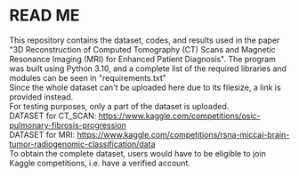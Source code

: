 # READ ME
This repository contains the dataset, codes, and results used in the paper "3D Reconstruction of Computed Tomography (CT) Scans and Magnetic Resonance Imaging (MRI) for Enhanced Patient Diagnosis". The program was built using Python 3.10, and a complete list of the required libraries and modules can be seen in "requirements.txt"
<br> Since the whole dataset can't be uploaded here due to its filesize, a link is provided instead.
<br> For testing purposes, only a part of the dataset is uploaded. 
<br> DATASET for CT_SCAN: https://www.kaggle.com/competitions/osic-pulmonary-fibrosis-progression
<br> DATASET for MRI: https://www.kaggle.com/competitions/rsna-miccai-brain-tumor-radiogenomic-classification/data
<br> To obtain the complete dataset, users would have to be eligible to join Kaggle competitions, i.e. have a verified account.
